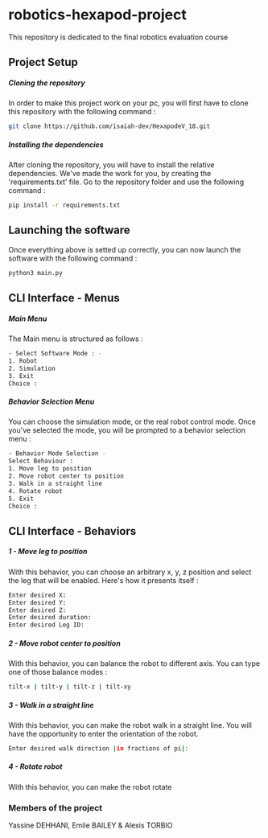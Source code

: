# robotics-hexapod-project
This repository is dedicated to the final robotics evaluation course

## Project Setup

##### Cloning the repository
In order to make this project work on your pc, you will first have to clone this repository with the following command : 

```bash
git clone https://github.com/isaiah-dev/HexapodeV_18.git
```

##### Installing the dependencies

After cloning the repository, you will have to install the relative dependencies. We've made the work for you, by creating the 'requirements.txt' file. Go to the repository folder and use the following command :

```bash
pip install -r requirements.txt
```

## Launching the software

Once everything above is setted up correctly, you can now launch the software with the following command :

```bash
python3 main.py
```


## CLI Interface - Menus

##### Main Menu

The Main menu is structured as follows : 

```bash
- Select Software Mode : -
1. Robot
2. Simulation
3. Exit
Choice : 
```

##### Behavior Selection Menu

You can choose the simulation mode, or the real robot control mode.
Once you've selected the mode, you will be prompted to a behavior selection menu :

```bash
- Behavior Mode Selection -
Select Behaviour :
1. Move leg to position
2. Move robot center to position
3. Walk in a straight line
4. Rotate robot
5. Exit
Choice : 
```

## CLI Interface - Behaviors


##### 1 - Move leg to position

With this behavior, you can choose an arbitrary x, y, z position and select the leg that will be enabled. Here's how it presents itself :

```bash
Enter desired X: 
Enter desired Y: 
Enter desired Z: 
Enter desired duration: 
Enter desired Leg ID: 
```

##### 2 - Move robot center to position

With this behavior, you can balance the robot to different axis. You can type one of those balance modes :

```bash
tilt-x | tilt-y | tilt-z | tilt-xy 
```

##### 3 - Walk in a straight line

With this behavior, you can make the robot walk in a straight line. You will have the opportunity to enter the orientation of the robot.

```bash
Enter desired walk direction |in fractions of pi|: 
```

##### 4 - Rotate robot

With this behavior, you can make the robot rotate 



### Members of the project

Yassine DEHHANI, Emile BAILEY & Alexis TORBIO
